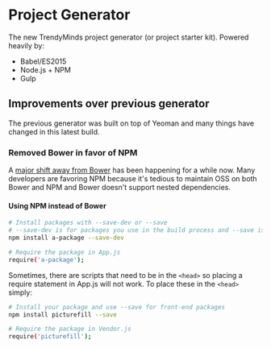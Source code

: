 # Project Generator
The new TrendyMinds project generator (or project starter kit). Powered heavily by:

* Babel/ES2015
* Node.js + NPM
* Gulp

## Improvements over previous generator
The previous generator was built on top of Yeoman and many things have changed in this latest build.

### Removed Bower in favor of NPM
A [major shift away from Bower](https://gofore.com/ohjelmistokehitys/stop-using-bower/) has been happening for a while now. Many developers are favoring NPM because it's tedious to maintain OSS on both Bower and NPM and Bower doesn't support nested dependencies.

#### Using NPM instead of Bower
```sh
# Install packages with --save-dev or --save
# --save-dev is for packages you use in the build process and --save is for front-end packages like jQuery or Picturefill
npm install a-package --save-dev

# Require the package in App.js
require('a-package');
```
Sometimes, there are scripts that need to be in the `<head>` so placing a require statement in App.js will not work. To place these in the `<head>` simply:

```sh
# Install your package and use --save for front-end packages
npm install picturefill --save

# Require the package in Vendor.js
require('picturefill');
```
